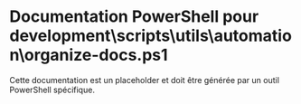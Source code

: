 # Documentation PowerShell pour development\scripts\utils\automation\organize-docs.ps1

Cette documentation est un placeholder et doit être générée par un outil PowerShell spécifique.
